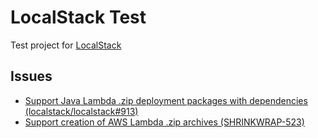 # LocalStack Test
Test project for [LocalStack](https://localstack.cloud/)

## Issues

* [Support Java Lambda .zip deployment packages with dependencies (localstack/localstack#913)](https://github.com/localstack/localstack/issues/913)
* [Support creation of AWS Lambda .zip archives (SHRINKWRAP-523)](https://issues.jboss.org/browse/SHRINKWRAP-523)
